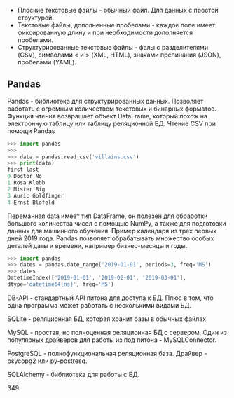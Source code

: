 - Плоские текстовые файлы - обычный файл. Для данных с простой структурой.
- Текстовые файлы, дополненные пробелами - каждое поле имеет фиксированную длину и при необходимости дополняется пробелами.
- Структурированные текстовые файлы - фалы с разделителями (CSV), символами < и > (XML, HTML), знаками препинания (JSON), пробелами (YAML).

## Pandas
Pandas - библиотека для структурированных данных. Позволяет работать с огромным количеством текстовых и бинарных форматов. Функция чтения возвращает объект DataFrame, который похож на электронную таблицу или таблицу реляционной БД. Чтение CSV при помощи Pandas
```python
>>> import pandas
>>>
>>> data = pandas.read_csv('villains.csv')
>>> print(data)
first last
0 Doctor No
1 Rosa Klebb
2 Mister Big
3 Auric Goldfinger
4 Ernst Blofeld
```
Переманная data имеет тип DataFrame, он полезен для обработки большого количества чисел с помощью NumPy, а также для подготовки данных для машинного обучения. Пример календаря из трех первых дней 2019 года. Pandas позволяет обрабатывать множество особых деталей даты и времени, например бизнес-месяцы и годы.
```python
>>> import pandas
>>> dates = pandas.date_range('2019-01-01', periods=3, freq='MS')
>>> dates
DatetimeIndex(['2019-01-01', '2019-02-01', '2019-03-01'],
dtype='datetime64[ns]', freq='MS')
```

DB-API - стандартный API питона для доступа к БД. Плюс в том, что одна программа может работать с несколькими видами БД.

SQLite - реляционная БД, которая хранит базы в обычных файлах.

MySQL - простая, но полноценная реляционная БД с сервером. Один из популярных драйверов для работы из под питона - MySQLConnector.

PostgreSQL - полнофункциональная реляционная база. Драйвер - psycopg2 или py-postresq.

SQLAlchemy - библиотека для работы с БД.

349
